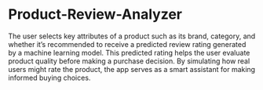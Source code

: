 # Product-Review-Analyzer
The user selects key attributes of a product such as its brand, category, and whether it’s recommended to receive a predicted review rating generated by a machine learning model.
This predicted rating helps the user evaluate product quality before making a purchase decision. By simulating how real users might rate the product, the app serves as a smart assistant for making informed buying choices.
